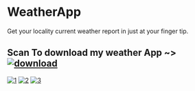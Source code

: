 # WeatherApp
Get your locality current weather report in just at your finger tip.
## Scan To download my weather App ~> <a href="https://imgbb.com/"><img src="https://i.ibb.co/MSTPwZ5/download.png" alt="download" border="0"></a>
<a href="https://ibb.co/b1f1rLh"><img src="https://i.ibb.co/CBrBnvd/1.jpg" alt="1" border="0"></a>
<a href="https://ibb.co/q7H2swL"><img src="https://i.ibb.co/HBc9zQL/2.jpg" alt="2" border="0"></a>
<a href="https://ibb.co/pR916Q3"><img src="https://i.ibb.co/ZYkfRSh/3.jpg" alt="3" border="0"></a>
